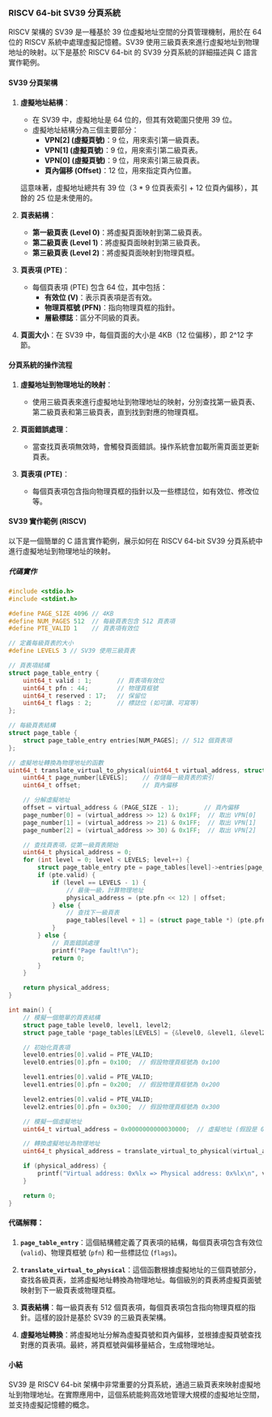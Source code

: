 ### RISCV 64-bit SV39 分頁系統

RISCV 架構的 SV39 是一種基於 39 位虛擬地址空間的分頁管理機制，用於在 64 位的 RISCV 系統中處理虛擬記憶體。SV39 使用三級頁表來進行虛擬地址到物理地址的映射。以下是基於 RISCV 64-bit 的 SV39 分頁系統的詳細描述與 C 語言實作範例。

#### SV39 分頁架構

1. **虛擬地址結構**：
   - 在 SV39 中，虛擬地址是 64 位的，但其有效範圍只使用 39 位。
   - 虛擬地址結構分為三個主要部分：
     - **VPN[2] (虛擬頁號)**：9 位，用來索引第一級頁表。
     - **VPN[1] (虛擬頁號)**：9 位，用來索引第二級頁表。
     - **VPN[0] (虛擬頁號)**：9 位，用來索引第三級頁表。
     - **頁內偏移 (Offset)**：12 位，用來指定頁內位置。

   這意味著，虛擬地址總共有 39 位（3 * 9 位頁表索引 + 12 位頁內偏移），其餘的 25 位是未使用的。

2. **頁表結構**：
   - **第一級頁表 (Level 0)**：將虛擬頁面映射到第二級頁表。
   - **第二級頁表 (Level 1)**：將虛擬頁面映射到第三級頁表。
   - **第三級頁表 (Level 2)**：將虛擬頁面映射到物理頁框。

3. **頁表項 (PTE)**：
   - 每個頁表項 (PTE) 包含 64 位，其中包括：
     - **有效位 (V)**：表示頁表項是否有效。
     - **物理頁框號 (PFN)**：指向物理頁框的指針。
     - **層級標誌**：區分不同級的頁表。

4. **頁面大小**：在 SV39 中，每個頁面的大小是 4KB（12 位偏移），即 2^12 字節。

#### 分頁系統的操作流程

1. **虛擬地址到物理地址的映射**：
   - 使用三級頁表來進行虛擬地址到物理地址的映射，分別查找第一級頁表、第二級頁表和第三級頁表，直到找到對應的物理頁框。
   
2. **頁面錯誤處理**：
   - 當查找頁表項無效時，會觸發頁面錯誤。操作系統會加載所需頁面並更新頁表。

3. **頁表項 (PTE)**：
   - 每個頁表項包含指向物理頁框的指針以及一些標誌位，如有效位、修改位等。

#### SV39 實作範例 (RISCV)

以下是一個簡單的 C 語言實作範例，展示如何在 RISCV 64-bit SV39 分頁系統中進行虛擬地址到物理地址的映射。

##### 代碼實作

```c
#include <stdio.h>
#include <stdint.h>

#define PAGE_SIZE 4096 // 4KB
#define NUM_PAGES 512  // 每級頁表包含 512 頁表項
#define PTE_VALID 1    // 頁表項有效位

// 定義每級頁表的大小
#define LEVELS 3 // SV39 使用三級頁表

// 頁表項結構
struct page_table_entry {
    uint64_t valid : 1;       // 頁表項有效位
    uint64_t pfn : 44;        // 物理頁框號
    uint64_t reserved : 17;   // 保留位
    uint64_t flags : 2;       // 標誌位 (如可讀、可寫等)
};

// 每級頁表結構
struct page_table {
    struct page_table_entry entries[NUM_PAGES]; // 512 個頁表項
};

// 虛擬地址轉換為物理地址的函數
uint64_t translate_virtual_to_physical(uint64_t virtual_address, struct page_table *page_tables[LEVELS]) {
    uint64_t page_number[LEVELS];    // 存儲每一級頁表的索引
    uint64_t offset;                 // 頁內偏移

    // 分解虛擬地址
    offset = virtual_address & (PAGE_SIZE - 1);       // 頁內偏移
    page_number[0] = (virtual_address >> 12) & 0x1FF;  // 取出 VPN[0]
    page_number[1] = (virtual_address >> 21) & 0x1FF;  // 取出 VPN[1]
    page_number[2] = (virtual_address >> 30) & 0x1FF;  // 取出 VPN[2]

    // 查找頁表項，從第一級頁表開始
    uint64_t physical_address = 0;
    for (int level = 0; level < LEVELS; level++) {
        struct page_table_entry pte = page_tables[level]->entries[page_number[level]];
        if (pte.valid) {
            if (level == LEVELS - 1) {
                // 最後一級，計算物理地址
                physical_address = (pte.pfn << 12) | offset;
            } else {
                // 查找下一級頁表
                page_tables[level + 1] = (struct page_table *) (pte.pfn << 12);
            }
        } else {
            // 頁面錯誤處理
            printf("Page fault!\n");
            return 0;
        }
    }

    return physical_address;
}

int main() {
    // 模擬一個簡單的頁表結構
    struct page_table level0, level1, level2;
    struct page_table *page_tables[LEVELS] = {&level0, &level1, &level2};

    // 初始化頁表項
    level0.entries[0].valid = PTE_VALID;
    level0.entries[0].pfn = 0x100;  // 假設物理頁框號為 0x100

    level1.entries[0].valid = PTE_VALID;
    level1.entries[0].pfn = 0x200;  // 假設物理頁框號為 0x200

    level2.entries[0].valid = PTE_VALID;
    level2.entries[0].pfn = 0x300;  // 假設物理頁框號為 0x300

    // 模擬一個虛擬地址
    uint64_t virtual_address = 0x0000000000030000;  // 虛擬地址 (假設是 0x0000000000030000)

    // 轉換虛擬地址為物理地址
    uint64_t physical_address = translate_virtual_to_physical(virtual_address, page_tables);

    if (physical_address) {
        printf("Virtual address: 0x%lx => Physical address: 0x%lx\n", virtual_address, physical_address);
    }

    return 0;
}
```

#### 代碼解釋：

1. **`page_table_entry`**：這個結構體定義了頁表項的結構，每個頁表項包含有效位 (`valid`)、物理頁框號 (`pfn`) 和一些標誌位 (`flags`)。

2. **`translate_virtual_to_physical`**：這個函數根據虛擬地址的三個頁號部分，查找各級頁表，並將虛擬地址轉換為物理地址。每個級別的頁表將虛擬頁面號映射到下一級頁表或物理頁框。

3. **頁表結構**：每一級頁表有 512 個頁表項，每個頁表項包含指向物理頁框的指針。這樣的設計是基於 SV39 的三級頁表架構。

4. **虛擬地址轉換**：將虛擬地址分解為虛擬頁號和頁內偏移，並根據虛擬頁號查找對應的頁表項。最終，將頁框號與偏移量結合，生成物理地址。

#### 小結

SV39 是 RISCV 64-bit 架構中非常重要的分頁系統，通過三級頁表來映射虛擬地址到物理地址。在實際應用中，這個系統能夠高效地管理大規模的虛擬地址空間，並支持虛擬記憶體的概念。